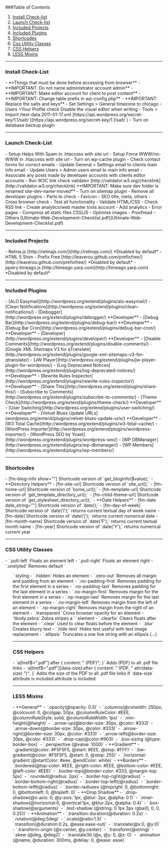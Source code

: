 ###Table of Contents
1. [Install Check-list](#install_checklist)
2. [Launch Check-list](#launch_checklist)
3. [Included Projects](#included_projects)
4. [Included Plugins](#included_plugins)
5. [Shortcodes](#shortcodes)
6. [Css Utility Classes](#css_utilities)
7. [CSS Helpers](#css_helpers)
8. [LESS Mixins](#less_mixins)


***
<h3 id="install_checklist">Install Check-List</h3>
- **Things that must be done before accessing from browser**
	- **IMPORTANT: Do not name administrator account admin**
	- **IMPORTANT: Make editor account for client to post content**
	- **IMPORTANT: Change table prefix in wp-config.php**
	- **IMPORTANT: Replace the salts and keys** 
- Set Settings > General timezone to  chicago
- Users >Your Profile check Disable the visual editor when writing
- Tools > Import /test-data.2011-01-17.xml
[https://api.wordpress.org/secret-key/1.1/salt/ ](https://api.wordpress.org/secret-key/1.1/salt/ )
- Turn on database backup plugin

***
<h3 id="launch_checklist">Launch Check-List</h3>
- Setup Helps With Spam in .htaccess with site url
- Setup Force WWW/no-WWW in .htaccess with site url
- Turn on wp-cache plugin
- Check contact forms for correct emails
- Update General > Settings email to clients main info email
- Update Users > Admin users email to main info email
- Associate any posts made by developer accounts with clients editor accounts
- Run W3C link check validator [http://validator.w3.org/checklink](http://validator.w3.org/checklink) **IMPORTANT: Make sure dev folder is renamed site-dev-name-moved**
- Turn on sitemap plugin
- Remove all developer plugins
- Parts to check
	- Favicon
	- SEO title, meta, others
	- Cross browser check	
	- Test all functionality
	- Validate HTML/CSS
	- Check RSS link
	- Create analytics/web master tools account
	- Add analytics
	- Error pages
	- Compress all static files CSS/JS
	- Optimise images
	- Proofread
- Others [Ultimate-Web-Development-Checklist.pdf](Ultimate-Web-Development-Checklist.pdf)

***
<h3 id="included_projects">Included Projects</h3>
- Retina.js [http://retinajs.com/](http://retinajs.com/) *Disabled by default*
- HTML 5 Shim
- Prefix Free [http://leaverou.github.com/prefixfree/](http://leaverou.github.com/prefixfree/) *Disabled by default*
- jquery.timeago.js [http://timeago.yarp.com](http://timeago.yarp.com) *Disabled by default*

***
<h3 id="included_plugins">Included Plugins</h3>
- [ALO Easymail](http://wordpress.org/extend/plugins/alo-easymail/)
- [Clean Notifications](http://wordpress.org/extend/plugins/clean-notifications/)
- [Debogger](http://wordpress.org/extend/plugins/debogger/) **Developer**
- [Debug Bar](http://wordpress.org/extend/plugins/debug-bar/) **Developer**
- [Debug Bar Cron](http://wordpress.org/extend/plugins/debug-bar-cron/) **Developer**
- [Developer](http://wordpress.org/extend/plugins/developer/) **Developer**
- [Disable Comments](http://wordpress.org/extend/plugins/disable-comments/)
- [Google XML Sitemaps V3 for qTranslate](http://wordpress.org/extend/plugins/google-xml-sitemaps-v3-for-qtranslate/)
- [JW Player](http://wordpress.org/extend/plugins/jw-player-plugin-for-wordpress/)
- [Log Deprecated Notices](http://wordpress.org/extend/plugins/log-deprecated-notices/) **Developer**
- [Rewrite Rules Inspector](http://wordpress.org/extend/plugins/rewrite-rules-inspector/) **Developer**
- [Share This](http://wordpress.org/extend/plugins/share-this/)
- [Subscribe to Comments](http://wordpress.org/extend/plugins/subscribe-to-comments/)
- [Theme Check](http://wordpress.org/extend/plugins/theme-check/) **Developer**
- [User Switching](http://wordpress.org/extend/plugins/user-switching/) **Developer**
- [Velvet Blues Update URLs](wordpress.org/extend/plugins/velvet-blues-update-urls/) **Developer**
- [W3 Total Cache](http://wordpress.org/extend/plugins/w3-total-cache/)
- [WordPress Importer](http://wordpress.org/extend/plugins/wordpress-importer/)
- [WordPress SEO by Yoast](http://wordpress.org/extend/plugins/wordpress-seo/)
- [WP DBManager](http://wordpress.org/extend/plugins/wp-dbmanager/)
- [WP Members](http://wordpress.org/extend/plugins/wp-members/)

***
<h3  id="shortcodes">Shortcodes</h3>
- [fm-blog-info show="<value>"] Shortcode version of `get_bloginfo($value);` 
- **Directory Helpers**
	- [fm-site-url] Shortcode version of `site_url();`
	- [fm-home-url] Shortcode version of `home_url();`
	- [fm-template-url] Shortcode version of `get_template_directory_uri();`
	- [fm-child-theme-url] Shortcode version of `get_stylesheet_directory_uri();`
- **Date Helpers**
	- [fm-date date_string=""] Shortcode version of `date();`
	- [fm-day-of-week] Shortcode version of `date('l');` returns current textual day of week name
	- [fm-date] Shortcode version of `date('j');` returns current numerical date
	- [fm-month-name] Shortcode version of `date('F');` returns current textual month name
	- [fm-year] Shortcode version of `date('Y');` returns numerical current year

	
***
<h3 id="css_utilities">CSS Utility Classes</h3>
- `.pull-left` Floats an element left
- `.pull-right`  Floats an element right
- `.unstyled` Removes default `<ul>` styling
- `.hidden` Hides an element
- `.zero-out` Removes all margin and padding from an element
- `.no-padding-first` Removes padding for the first element in a series
- `.no-padding-last` Removes padding for the last element in a series
- `.no-margin-first` Removes margin for the first element in a series
- `.np-margin-last` Removes margin for the last element in a series
- `.no-margin-left` Removes margin from the left of an element
- `.np-margin-right` Removes margin from the right of an element
- `.transparent` Cross browser opacity for an element
- `tbody.zebra` Zebra stripes a `<table>` element
- `.clearfix` Clears floats after the element
- `.clear` Used to clear floats before the element
- `.blur` Creates blurry text
- `.hide-text` Hides text useful with text image replacement
- `.ellipsis` Truncates a one line string with an ellipsis (...)

***
<h3 id="css_helpers">CSS Helpers</h3>
- `a[href$=".pdf"]:after { content: " (PDF)"; }` Adds (PDF) to all .pdf file links
- `a[href$=".pdf"][data-size]:after { content: " (PDF, " attr(data-size) ")"; }` Adds the size of the PDF to all .pdf file links if `data-size` attribute is included attribute is included 

***
<h3 id="less_mixins">LESS Mixins</h3>
- **General**
	- `.opacity(@opacity: 0.5)`
	- `.columns(@colwidth: 250px, @colcount: 0, @colgap: 50px, @columnRuleColor: #EEE, @columnRuleStyle: solid, @columnRuleWidth: 1px)`
	- `.min-height(@height)`
	- `.arrow-up(@border-size: 30px, @color: #333)`
	- `.arrow-down(@border-size: 30px, @color: #333)`
	- `.arrow-right(@border-size: 30px, @color: #333)`
	- `.arrow-left(@border-size: 30px, @color: #333)`
	- `.drop-cap(@color:#903)`
	- `.box-sizing (@type: border-box)`
	- `.perspective (@value: 1000)`
- **Gradient**
	- `.gradient(@color: #F5F5F5, @start: #EEE, @stop: #FFF)`
	- `.bw-gradient(@color: #F5F5F5, @start: 0, @stop: 255)`
	- `.horizontal-gradient (@startColor: #eee, @endColor: white)`
- **Borders**
	- `.bordered(@top-color: #EEE, @right-color: #EEE, @bottom-color: #EEE, @left-color: #EEE)`
	- `.border-top(@border-color: #333, @margin-top: 5px)`
	- `.rounded(@radius: 2px)`
	- `.border-top-right(@radius)`
	- `.border-bottom-right(@radius)`
	- `.border-top-leftt(@radius)`
	- `.border-bottom-leftt(@radius)`
	- `.border-radiuses (@topright: 0, @bottomright: 0, @bottomleft: 0, @topleft: 0)`
- **Drop Shadow**
	- `.drop-shadow(@x-axis: 0, @y-axis: 1px, @blur: 2px, @alpha: 0.1)`
	- `.inner-shadow(@horizontal:0, @vertical:1px, @blur:2px, @alpha: 0.4)`
	- `.box-shadow(@arguments)`
	- `.text-shadow (@string: 0 1px 3px rgba(0, 0, 0, 0.25))`
- **Animation**
	- `.transition-duration(@duration: 0.2s)`
	- `.rotation(@deg:5deg)`
	- `.scale(@ratio:1.5)`
	- `.transition(@duration:0.2s, @ease:ease-out)`
	- `.translate(@x:0, @y:0)`
	- `.transform-origin (@x:center, @y:center)`
	- `.transform(@string)`
	- `.skew (@deg, @deg2)`
	- `.translate3d (@x, @y: 0, @z: 0)`
	- `.animation (@name, @duration: 300ms, @delay: 0, @ease: ease)`

